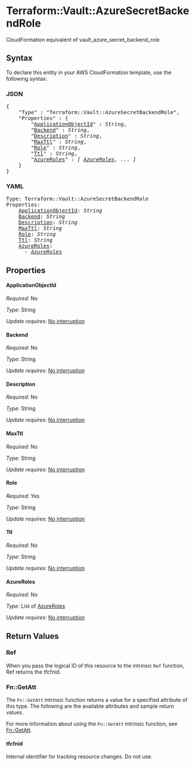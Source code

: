 # Terraform::Vault::AzureSecretBackendRole

CloudFormation equivalent of vault_azure_secret_backend_role

## Syntax

To declare this entity in your AWS CloudFormation template, use the following syntax:

### JSON

<pre>
{
    "Type" : "Terraform::Vault::AzureSecretBackendRole",
    "Properties" : {
        "<a href="#applicationobjectid" title="ApplicationObjectId">ApplicationObjectId</a>" : <i>String</i>,
        "<a href="#backend" title="Backend">Backend</a>" : <i>String</i>,
        "<a href="#description" title="Description">Description</a>" : <i>String</i>,
        "<a href="#maxttl" title="MaxTtl">MaxTtl</a>" : <i>String</i>,
        "<a href="#role" title="Role">Role</a>" : <i>String</i>,
        "<a href="#ttl" title="Ttl">Ttl</a>" : <i>String</i>,
        "<a href="#azureroles" title="AzureRoles">AzureRoles</a>" : <i>[ <a href="azureroles.md">AzureRoles</a>, ... ]</i>
    }
}
</pre>

### YAML

<pre>
Type: Terraform::Vault::AzureSecretBackendRole
Properties:
    <a href="#applicationobjectid" title="ApplicationObjectId">ApplicationObjectId</a>: <i>String</i>
    <a href="#backend" title="Backend">Backend</a>: <i>String</i>
    <a href="#description" title="Description">Description</a>: <i>String</i>
    <a href="#maxttl" title="MaxTtl">MaxTtl</a>: <i>String</i>
    <a href="#role" title="Role">Role</a>: <i>String</i>
    <a href="#ttl" title="Ttl">Ttl</a>: <i>String</i>
    <a href="#azureroles" title="AzureRoles">AzureRoles</a>: <i>
      - <a href="azureroles.md">AzureRoles</a></i>
</pre>

## Properties

#### ApplicationObjectId

_Required_: No

_Type_: String

_Update requires_: [No interruption](https://docs.aws.amazon.com/AWSCloudFormation/latest/UserGuide/using-cfn-updating-stacks-update-behaviors.html#update-no-interrupt)

#### Backend

_Required_: No

_Type_: String

_Update requires_: [No interruption](https://docs.aws.amazon.com/AWSCloudFormation/latest/UserGuide/using-cfn-updating-stacks-update-behaviors.html#update-no-interrupt)

#### Description

_Required_: No

_Type_: String

_Update requires_: [No interruption](https://docs.aws.amazon.com/AWSCloudFormation/latest/UserGuide/using-cfn-updating-stacks-update-behaviors.html#update-no-interrupt)

#### MaxTtl

_Required_: No

_Type_: String

_Update requires_: [No interruption](https://docs.aws.amazon.com/AWSCloudFormation/latest/UserGuide/using-cfn-updating-stacks-update-behaviors.html#update-no-interrupt)

#### Role

_Required_: Yes

_Type_: String

_Update requires_: [No interruption](https://docs.aws.amazon.com/AWSCloudFormation/latest/UserGuide/using-cfn-updating-stacks-update-behaviors.html#update-no-interrupt)

#### Ttl

_Required_: No

_Type_: String

_Update requires_: [No interruption](https://docs.aws.amazon.com/AWSCloudFormation/latest/UserGuide/using-cfn-updating-stacks-update-behaviors.html#update-no-interrupt)

#### AzureRoles

_Required_: No

_Type_: List of <a href="azureroles.md">AzureRoles</a>

_Update requires_: [No interruption](https://docs.aws.amazon.com/AWSCloudFormation/latest/UserGuide/using-cfn-updating-stacks-update-behaviors.html#update-no-interrupt)

## Return Values

### Ref

When you pass the logical ID of this resource to the intrinsic `Ref` function, Ref returns the tfcfnid.

### Fn::GetAtt

The `Fn::GetAtt` intrinsic function returns a value for a specified attribute of this type. The following are the available attributes and sample return values.

For more information about using the `Fn::GetAtt` intrinsic function, see [Fn::GetAtt](https://docs.aws.amazon.com/AWSCloudFormation/latest/UserGuide/intrinsic-function-reference-getatt.html).

#### tfcfnid

Internal identifier for tracking resource changes. Do not use.

